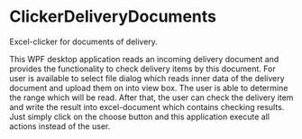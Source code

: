 # ClickerDeliveryDocuments
Excel-clicker for documents of delivery.

This WPF desktop application reads an incoming delivery document and provides the functionality to check delivery items by this document.
For user is available to select file dialog which reads inner data of the delivery document and upload them on into view box. 
The user is able to determine the range which will be read. 
After that, the user can check the delivery item and write the result into excel-document which contains checking results. 
Just simply click on the choose button and this application execute all actions instead of the user.
